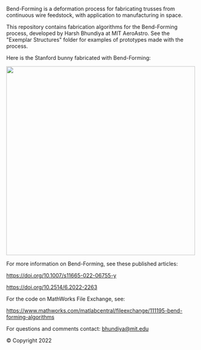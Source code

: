 Bend-Forming is a deformation process for fabricating trusses from continuous wire feedstock, with application to manufacturing in space.

This repository contains fabrication algorithms for the Bend-Forming process, developed by Harsh Bhundiya at MIT AeroAstro. 
See the "Exemplar Structures" folder for examples of prototypes made with the process.

Here is the Stanford bunny fabricated with Bend-Forming:

<img src="https://user-images.githubusercontent.com/46730108/166815930-fb4fe874-c03b-4bf9-b4a6-758ae2a42333.png" width="500" height="500">

For more information on Bend-Forming, see these published articles:

https://doi.org/10.1007/s11665-022-06755-y

https://doi.org/10.2514/6.2022-2263

For the code on MathWorks File Exchange, see:

https://www.mathworks.com/matlabcentral/fileexchange/111195-bend-forming-algorithms

For questions and comments contact: bhundiya@mit.edu

© Copyright 2022
